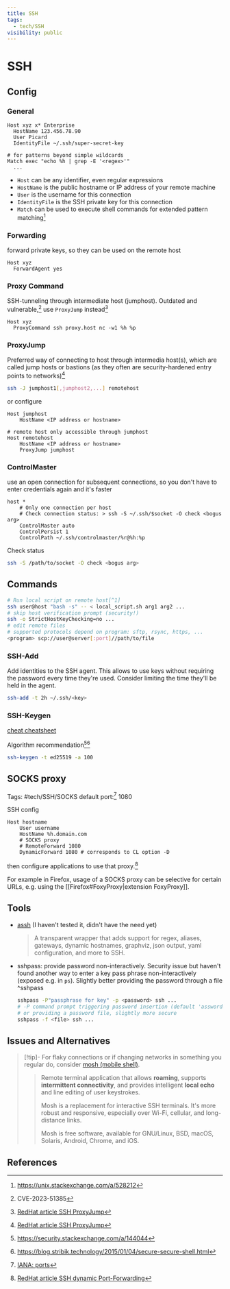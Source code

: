 ```yaml
---
title: SSH
tags:
  - tech/SSH
visibility: public
---
```

# SSH

## Config

### General

```config
Host xyz x* Enterprise
  HostName 123.456.78.90
  User Picard
  IdentityFile ~/.ssh/super-secret-key

# for patterns beyond simple wildcards
Match exec "echo %h | grep -E '<regex>'"
  ...
```

- `Host` can be any identifier, even regular expressions
- `HostName` is the public hostname or IP address of your remote machine
- `User` is the username for this connection
- `IdentityFile` is the SSH private key for this connection
- `Match` can be used to execute shell commands for extended pattern matching[^config_match]

### Forwarding

forward private keys, so they can be used on the remote host

```ssh_config
Host xyz
  ForwardAgent yes
```

### Proxy Command

SSH-tunneling through intermediate host (jumphost). Outdated and vulnerable,[^7] use `ProxyJump` instead[^6]

```
Host xyz
  ProxyCommand ssh proxy.host nc -w1 %h %p
```

### ProxyJump

Preferred way of connecting to host through intermedia host(s), which are called jump hosts or bastions (as they often are security-hardened entry points to networks)[^6]

```bash
ssh -J jumphost1[,jumphost2,...] remotehost
```

or configure

```
Host jumphost
    HostName <IP address or hostname>

# remote host only accessible through jumphost
Host remotehost
    HostName <IP address or hostname>
    ProxyJump jumphost
```


### ControlMaster

use an open connection for subsequent connections, so you don't have to enter credentials again and it's faster

```ssh_config
host *
    # Only one connection per host
    # Check connection status: > ssh -S ~/.ssh/$socket -O check <bogus arg>
    ControlMaster auto
    ControlPersist 1
    ControlPath ~/.ssh/controlmaster/%r@%h:%p
```

Check status

```bash
ssh -S /path/to/socket -O check <bogus arg>
```


## Commands

```sh
# Run local script on remote host[^1]
ssh user@host "bash -s" -- < local_script.sh arg1 arg2 ...
# skip host verification prompt (security!)
ssh -o StrictHostKeyChecking=no ...
# edit remote files
# supported protocols depend on program: sftp, rsync, https, ...
<program> scp://user@server[:port]//path/to/file
```


### SSH-Add

Add identities to the SSH agent. This allows to use keys without requiring the password every time they're used. Consider limiting the time they'll be held in the agent.

```sh
ssh-add -t 2h ~/.ssh/<key>
```


### SSH-Keygen

[cheat cheatsheet](file://.config/cheat/cheatsheets/community/ssh-keygen)

Algorithm recommendation[^2][^3]

```sh
ssh-keygen -t ed25519 -a 100
```

[^2]: <https://security.stackexchange.com/a/144044>
[^3]: <https://blog.stribik.technology/2015/01/04/secure-secure-shell.html>

## SOCKS proxy

Tags: #tech/SSH/SOCKS
default port:[^4] 1080

[^4]: [IANA: ports](networking#^d2523a)


SSH config

```
Host hostname
    User username
    HostName %h.domain.com
    # SOCKS proxy
    # RemoteForward 1080
    DynamicForward 1080 # corresponds to CL option -D
```

then configure applications to use that proxy.[^5]

For example in Firefox, usage of a SOCKS proxy can be selective for certain URLs, e.g. using the [[Firefox#FoxyProxy|extension FoxyProxy]].


## Tools

- [assh](https://github.com/moul/assh) (I haven't tested it, didn't have the need yet)
  > A transparent wrapper that adds support for regex, aliases, gateways, dynamic hostnames, graphviz, json output, yaml configuration, and more to SSH.
- sshpass: provide password non-interactively. Security issue but haven't found another way to enter a key pass phrase non-interactively (exposed e.g. in `ps`). Slightly better providing the password through a file ^sshpass

    ```sh
    sshpass -P"passphrase for key" -p <password> ssh ...
    # -P command prompt triggering password insertion (default 'assword:' ;)
    # or providing a password file, slightly more secure
    sshpass -f <file> ssh ...
    ```

## Issues and Alternatives

> [!tip]- For flaky connections or if changing networks in something you regular do, consider [mosh (mobile shell)](https://mosh.org/). 
> >Remote terminal application that allows **roaming**, supports **intermittent connectivity**, and provides intelligent **local echo** and line editing of user keystrokes.
> >
> >Mosh is a replacement for interactive SSH terminals. It's more robust and responsive, especially over Wi-Fi, cellular, and long-distance links.
> >
> >Mosh is free software, available for GNU/Linux, BSD, macOS, Solaris, Android, Chrome, and iOS.


## References

[^5]: [RedHat article SSH dynamic Port-Forwarding](https://www.redhat.com/sysadmin/ssh-dynamic-port-forwarding)
[^6]: [RedHat article SSH ProxyJump](https://www.redhat.com/sysadmin/ssh-proxy-bastion-proxyjump)
[^7]: CVE-2023-51385
[^config_match]: <https://unix.stackexchange.com/a/528212>
[^1]: <https://www.howtogeek.com/825102/how-to-run-a-local-script-on-a-remote-linux-server/>